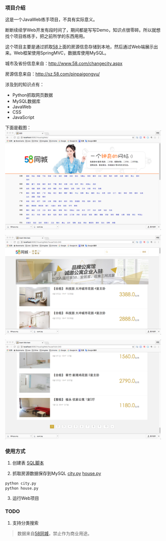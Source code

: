 ### 项目介绍

这是一个JavaWeb练手项目，不具有实际意义。

断断续续学Web开发有段时间了，期间都是写写Demo，知识点很零碎。所以就想找个项目练练手，把之前所学的东西用用。

这个项目主要是通过抓取[58](http://www.58.com)上面的房源信息存储到本地，然后通过Web端展示出来。Web框架使用SpringMVC，数据库使用MySQL。

城市及省份信息来自：http://www.58.com/changecity.aspx

房源信息来自：http://sz.58.com/pinpaigongyu/

涉及到的知识点有：
* Python抓取网页数据
* MySQL数据库
* JavaWeb
* CSS
* JavaScript

下面是截图：
![](/screenshot/1.png)

![](/screenshot/2.png)

![](/screenshot/3.png)

### 使用方式

1. 创建表
  [SQL脚本](/env/db.sql)
  
2. 抓取房源数据保存到MySQL
  [city.py](/env/city.py)
  [house.py](/env/house.py)
  
  ```
  python city.py
  python house.py
  ```

3. 运行Web项目

### TODO

1. 支持分类搜索

> 数据来自[58同城](http://sz.58.com/pinpaigongyu/)，禁止作为商业用途。
